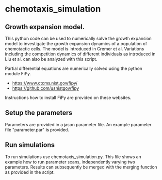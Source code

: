 # chemotaxis_simulation

## Growth expansion model.

This python code can be used to numerically solve the growth expansion model to investigate the growth expansion dynamics of a population of chemotactic cells. The model is introduced in Cremer et al. Variations including the competition dynamics of different individuals as introduced in Liu et al. can also be analyzed with this script.

Partial differential equations are numerically solved using the python module FiPy. 
- https://www.ctcms.nist.gov/fipy/
- https://github.com/usnistgov/fipy

Instructions how to install FiPy are provided on these websites.

## Setup the parameters

Parameters are provided in a jason parameter file. An example parameter file "parameter.par" is provided. 

## Run simulations

To run simulations use chemotaxis_simulation.py. This file shows an example how to run parameter scans, independently varying two parameters. Results can subsequently be merged with the merging function as provided in the script. 

